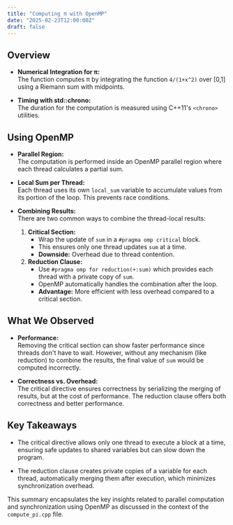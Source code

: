 ```yaml
---
title: "Computing π with OpenMP"
date: "2025-02-23T12:00:00Z"
draft: false
---
```


## Overview

- **Numerical Integration for π:**  
  The function computes π by integrating the function `4/(1+x^2)` over [0,1] using a Riemann sum with midpoints.

- **Timing with std::chrono:**  
  The duration for the computation is measured using C++11's `<chrono>` utilities.

## Using OpenMP

- **Parallel Region:**  
  The computation is performed inside an OpenMP parallel region where each thread calculates a partial sum.

- **Local Sum per Thread:**  
  Each thread uses its own `local_sum` variable to accumulate values from its portion of the loop. This prevents race conditions.

- **Combining Results:**  
  There are two common ways to combine the thread-local results:
  1. **Critical Section:**  
     - Wrap the update of `sum` in a `#pragma omp critical` block.
     - This ensures only one thread updates `sum` at a time.
     - **Downside:** Overhead due to thread contention.
  2. **Reduction Clause:**  
     - Use `#pragma omp for reduction(+:sum)` which provides each thread with a private copy of `sum`.
     - OpenMP automatically handles the combination after the loop.
     - **Advantage:** More efficient with less overhead compared to a critical section.

## What We Observed

- **Performance:**  
  Removing the critical section can show faster performance since threads don't have to wait. However, without any mechanism (like reduction) to combine the results, the final value of `sum` would be computed incorrectly.
  
- **Correctness vs. Overhead:**  
  The critical directive ensures correctness by serializing the merging of results, but at the cost of performance. The reduction clause offers both correctness and better performance.

## Key Takeaways

- The critical directive allows only one thread to execute a block at a time, ensuring safe updates to shared variables but can slow down the program.
  
- The reduction clause creates private copies of a variable for each thread, automatically merging them after execution, which minimizes synchronization overhead.

This summary encapsulates the key insights related to parallel computation and synchronization using OpenMP as discussed in the context of the `compute_pi.cpp` file.